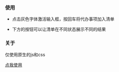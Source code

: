 ### 使用

* 点击灰色字体激活输入框，按回车将代办事项加入清单

* 下方的按钮可以让清单在不同状态展示不同的结果

  

### 关于

仅使用原生的js和css

[点我使用](https://lanshiliang.github.io/todo-with-original/)

